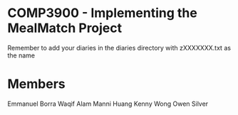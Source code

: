 # COMP3900 - Implementing the MealMatch Project

Remember to add your diaries in the diaries directory with zXXXXXXX.txt as the name


# Members
Emmanuel Borra
Waqif Alam
Manni Huang
Kenny Wong
Owen Silver
